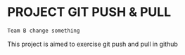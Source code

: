 # PROJECT GIT PUSH & PULL
```html
Team B change something
```
This project is aimed to exercise git push and pull in github